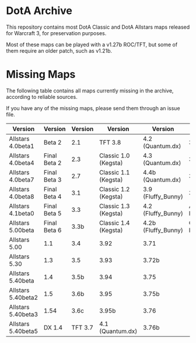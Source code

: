 # DotA Archive

This repository contains most DotA Classic and DotA Allstars maps released for Warcraft 3, for preservation purposes.

Most of these maps can be played with a v1.27b ROC/TFT, but some of them require an older patch, such as v1.21b.

# Missing Maps

The following table contains all maps currently missing in the archive, according to reliable sources.

If you have any of the missing maps, please send them through an issue file.

| Version | Version | Version | Version | Version | Version |
| -------- | -------- | -------- | -------- | -------- | -------- |
| Allstars 4.0beta1 | Beta 2 | 2.1 | TFT 3.8 | 4.2 (Quantum.dx) | 3.81 |
| Allstars 4.0beta4 | Final Beta 2 | 2.3 | Classic 1.0 (Kegsta) | 4.3 (Quantum.dx) | 3.82 |
| Allstars 4.0beta7 | Final Beta 3 | 2.7 | Classic 1.1 (Kegsta) | 4.4b (Quantum.dx) | 3.82c |
| Allstars 4.0beta8 | Final Beta 4 | 3.1 | Classic 1.2 (Kegsta) | 3.9 (Fluffy_Bunny) | 3.82d |
| Allstars 4.1beta0 | Final Beta 5 | 3.3 | Classic 1.3 (Kegsta) | 4.2 (Fluffy_Bunny) | Anniversary Edition |
| Allstars 5.00beta | Final Beta 6 | 3.3b | Classic 1.4 (Kegsta) | 4.2b (Fluffy_Bunny) | Christmas Edition 7 |
| Allstars 5.00 | 1.1 | 3.4 | 3.92 | 3.71 |
| Allstars 5.30 | 1.3 | 3.5 | 3.93 | 3.72b |
| Allstars 5.40beta | 1.4 | 3.5b | 3.94 | 3.75 |
| Allstars 5.40beta2 | 1.5 | 3.6b | 3.95 | 3.75b |
| Allstars 5.40beta3 | 1.54 | 3.6c | 3.95b | 3.76 |
| Allstars 5.40beta5 | DX 1.4 | TFT 3.7 | 4.1 (Quantum.dx) | 3.76b |